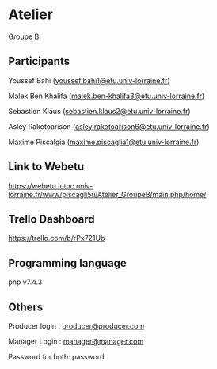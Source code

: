 # Atelier 

Groupe B

## Participants

Youssef Bahi (youssef.bahi1@etu.univ-lorraine.fr)

Malek Ben Khalifa (malek.ben-khalifa3@etu.univ-lorraine.fr)

Sebastien Klaus (sebastien.klaus2@etu.univ-lorraine.fr)

Asley Rakotoarison (asley.rakotoarison6@etu.univ-lorraine.fr)

Maxime Piscalgia (maxime.piscaglia1@etu.univ-lorraine.fr)

## Link to Webetu

https://webetu.iutnc.univ-lorraine.fr/www/piscagli5u/Atelier_GroupeB/main.php/home/

## Trello Dashboard

https://trello.com/b/rPx721Ub

## Programming language

php v7.4.3

## Others

Producer login :
producer@producer.com

Manager Login :
manager@manager.com

Password for both: 
password
